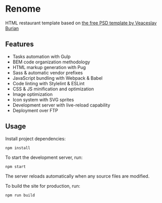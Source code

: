 Renome
======

HTML restaurant template based on [the free PSD template by Veaceslav Burian](https://www.behance.net/gallery/35481315/Renome-Free-PSD-Restaurant-Template) 

Features
--------

* Tasks automation with Gulp
* BEM code organization methodology
* HTML markup generation with Pug
* Sass & automatic vendor prefixes
* JavaScript bundling with Webpack & Babel
* Code linting with Stylelint & ESLint
* CSS & JS minification and optimization
* Image optimization
* Icon system with SVG sprites
* Development server with live-reload capability
* Deployment over FTP

Usage
-----

Install project dependencies:
```
npm install
```

To start the development server, run:
```
npm start
```
The server reloads automatically when any source files are modified.

To build the site for production, run:
```
npm run build
```
